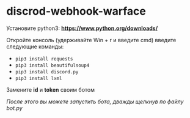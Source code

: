 # discrod-webhook-warface
Установите python3: **https://www.python.org/downloads/**

Откройте консоль (удерживайте Win + r и введите cmd)
введите следующие команды:
+ `pip3 install requests`
+ `pip3 install beautifulsoup4`
+ `pip3 install discord.py`
+ `pip3 install lxml`

Замените **id** и **token** своим ботом

*После этого вы можете запустить бота, дважды щелкнув по файлу bot.py*
